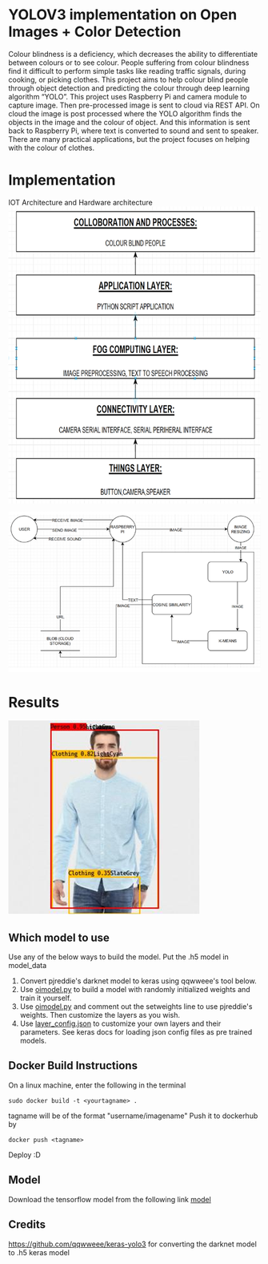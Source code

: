 
# YOLOV3 implementation on Open Images + Color Detection
Colour blindness is a deficiency, which decreases the ability to differentiate between colours or to see colour. People suffering from colour blindness find it difficult to perform simple tasks like reading traffic signals, during cooking, or picking clothes. This project aims to help colour blind people through object detection and predicting the colour through deep learning algorithm “YOLO”. This project uses Raspberry Pi and camera module to capture image. Then pre-processed image is sent to cloud via REST API. On cloud the image is post processed where the YOLO algorithm finds the objects in the image and the colour of object. And this information is sent back to Raspberry Pi, where text is converted to sound and sent to speaker. There are many practical applications, but the project focuses on helping with the colour of clothes.
# Implementation
IOT Architecture and Hardware architecture
![alt-text](https://github.com/aveen-d/MultiObj_Det_and_Color_Identificaion/blob/master/results/iot1.png)

![alt-text](https://github.com/aveen-d/MultiObj_Det_and_Color_Identificaion/blob/master/results/iot2.PNG)
# Results

![alt-text](https://github.com/aveen-d/MultiObj_Det_and_Color_Identificaion/blob/master/results/iot3.PNG)

## Which model to use
Use any of the below ways to build the model. Put the .h5 model in model_data
 1. Convert pjreddie's darknet model to keras using qqwweee's tool below.
 2. Use [oimodel.py](https://github.com/aveen-d/MultiObj_Det_and_Color_Identificaion/blob/master/oimodel.py) to build a model with randomly initialized weights and train it yourself.
 3. Use [oimodel.py](https://github.com/aveen-d/MultiObj_Det_and_Color_Identificaion/blob/master/oimodel.py) and comment out the setweights line to use pjreddie's weights. Then customize the layers as you wish. 
 4. Use [layer_config.json](https://github.com/aveen-d/MultiObj_Det_and_Color_Identificaion/blob/master/layer_config.json) to customize your own layers and their parameters. See keras docs for loading json config files as pre trained models.
 ## Docker Build Instructions
 On a linux machine, enter the following in the terminal

    sudo docker build -t <yourtagname> .
tagname will be of the format "username/imagename"
Push it to dockerhub by

    docker push <tagname>
Deploy :D
## Model
Download the tensorflow model from the following link [model](https://drive.google.com/file/d/1nQF4ZYxI9Tw3RF7oe-4eWw5WqPSaZzen/view?usp=sharing)
## Credits
https://github.com/qqwweee/keras-yolo3 for converting the darknet model to .h5 keras model

